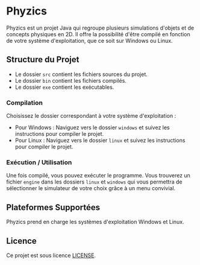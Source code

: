 # Phyzics

Phyzics est un projet Java qui regroupe plusieurs simulations d'objets et de concepts physiques en 2D. Il offre la possibilité d'être compilé en fonction de votre système d'exploitation, que ce soit sur Windows ou Linux.

## Structure du Projet

- Le dossier `src` contient les fichiers sources du projet.
- Le dossier `bin` contient les fichiers compilés.
- Le dossier `exe` contient les exécutables.

### Compilation

Choisissez le dossier correspondant à votre système d'exploitation :

- Pour Windows : Naviguez vers le dossier `windows` et suivez les instructions pour compiler le projet.
- Pour Linux : Naviguez vers le dossier `linux` et suivez les instructions pour compiler le projet.

### Exécution / Utilisation

Une fois compilé, vous pouvez exécuter le programme. Vous trouverez un fichier `engine` dans les dossiers `linux` et `windows` qui vous permettra de sélectionner le simulateur de votre choix grâce à un menu convivial.

## Plateformes Supportées

Phyzics prend en charge les systèmes d'exploitation Windows et Linux.

## Licence

Ce projet est sous licence [LICENSE](LICENSE).
